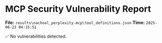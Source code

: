 # MCP Security Vulnerability Report
**File:** `results\nachoal_perplexity-mcp\tool_definitions.json`
**Time:** `2025-06-21 04:15:51`

✅ No vulnerabilities detected.